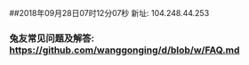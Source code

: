 ##2018年09月28日07时12分07秒 新址: 104.248.44.253
### 兔友常见问题及解答: https://github.com/wanggonging/d/blob/w/FAQ.md
